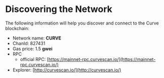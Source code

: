 # Discovering the Network

The following information will help you discover and connect to the Curve blockchain:

* Network name: **CURVE**
* ChanId: 827431
* Gas price: 1.5 **gwei**
* RPC
  * official RPC: [https://mainnet-rpc.curvescan.io/](https://mainnet-rpc.curvescan.io/)
* Explorer: [http://curvescan.io/](http://curvescan.io/)

